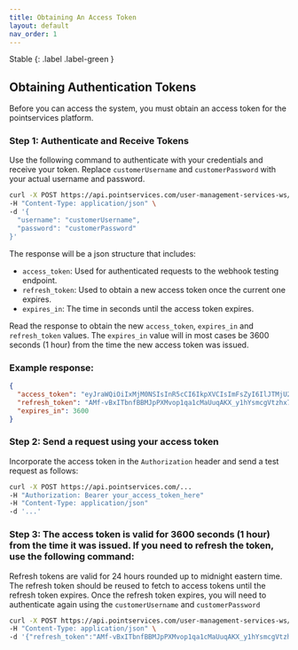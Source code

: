 ```yaml
---
title: Obtaining An Access Token
layout: default
nav_order: 1
---
```

Stable
{: .label .label-green }
## Obtaining Authentication Tokens

Before you can access the system, you must obtain an access token for the pointservices platform.

### Step 1: Authenticate and Receive Tokens

Use the following command to authenticate with your credentials and receive your token. Replace `customerUsername` and `customerPassword` with your actual username and password.

```bash
curl -X POST https://api.pointservices.com/user-management-services-ws/oauth2/002/signInWithPassword \
-H "Content-Type: application/json" \
-d '{
  "username": "customerUsername",
  "password": "customerPassword"
}'
```

The response will be a json structure that includes:
- `access_token`: Used for authenticated requests to the webhook testing endpoint.
- `refresh_token`: Used to obtain a new access token once the current one expires.
- `expires_in`: The time in seconds until the access token expires.

Read the response to obtain the new `access_token`, `expires_in` and `refresh_token` values. The `expires_in` value will in most cases be 3600 seconds (1 hour) from the time the new access token was issued.

### Example response:

```json
{
  "access_token": "eyJraWQiOiIxMjM0NSIsInR5cCI6IkpXVCIsImFsZyI6IlJTMjU2In0.eyJhdWQiOiJ0ZXN0LXRlbmFudCIsInN1YiI6InhwcHN8MTIyMyIsImVtYWlsX3ZlcmlmaWVkIjp0cnVlLCJ1c2VyX2lkIjoiMTIyMyIsImF1dGhfdGltZSI6MTcwODcxNTYwMiwiaXNzIjoiaHR0cHM6XC9cL3NlY3VyZXRva2VuLmdvb2dsZS5jb21cL3Rlc3QtdGVuYW50IiwiZXhwIjoxNzA4NzE5LCJpYXQiOjE3MDg3MTUsImVtYWlsIjoidGVzdHVzZXJAdGVuYW50LmNvbSJ9.dGVzdA==",
  "refresh_token": "AMf-vBxITbnfBBMJpPXMvop1qa1cMaUuqAKX_y1hYsmcgVtzhx7Al_9mWD",
  "expires_in": 3600
}
```
### Step 2: Send a request using your access token

Incorporate the access token in the `Authorization` header and send a test request as follows:

```bash
curl -X POST https://api.pointservices.com/...
-H "Authorization: Bearer your_access_token_here" 
-H "Content-Type: application/json" 
-d '...'
```

### Step 3: The access token is valid for 3600 seconds (1 hour) from the time it was issued. If you need to refresh the token, use the following command:

Refresh tokens are valid for 24 hours rounded up to midnight eastern time. The refresh token should be reused to fetch to access tokens until the refresh token expires. Once the refresh token expires, you will need to authenticate again using the `customerUsername` and `customerPassword`

```bash
curl -X POST https://api.pointservices.com/user-management-services-ws/oauth2/002/refreshIdToken \
-H "Content-Type: application/json" \
-d '{"refresh_token":"AMf-vBxITbnfBBMJpPXMvop1qa1cMaUuqAKX_y1hYsmcgVtzhx7Al_9mWD""}'
```